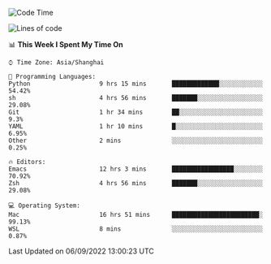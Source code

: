 <!--START_SECTION:waka-->
![Code Time](http://img.shields.io/badge/Code%20Time-848%20hrs%2045%20mins-blue)

![Lines of code](https://img.shields.io/badge/From%20Hello%20World%20I%27ve%20Written-22%20Thousand%20lines%20of%20code-blue)

📊 **This Week I Spent My Time On** 

```text
⌚︎ Time Zone: Asia/Shanghai

💬 Programming Languages: 
Python                   9 hrs 15 mins       █████████████░░░░░░░░░░░░   54.42% 
sh                       4 hrs 56 mins       ███████░░░░░░░░░░░░░░░░░░   29.08% 
Git                      1 hr 34 mins        ██░░░░░░░░░░░░░░░░░░░░░░░   9.3% 
YAML                     1 hr 10 mins        █░░░░░░░░░░░░░░░░░░░░░░░░   6.95% 
Other                    2 mins              ░░░░░░░░░░░░░░░░░░░░░░░░░   0.25%

🔥 Editors: 
Emacs                    12 hrs 3 mins       █████████████████░░░░░░░░   70.92% 
Zsh                      4 hrs 56 mins       ███████░░░░░░░░░░░░░░░░░░   29.08%

💻 Operating System: 
Mac                      16 hrs 51 mins      ████████████████████████░   99.13% 
WSL                      8 mins              ░░░░░░░░░░░░░░░░░░░░░░░░░   0.87%

```


 Last Updated on 06/09/2022 13:00:23 UTC
<!--END_SECTION:waka-->
